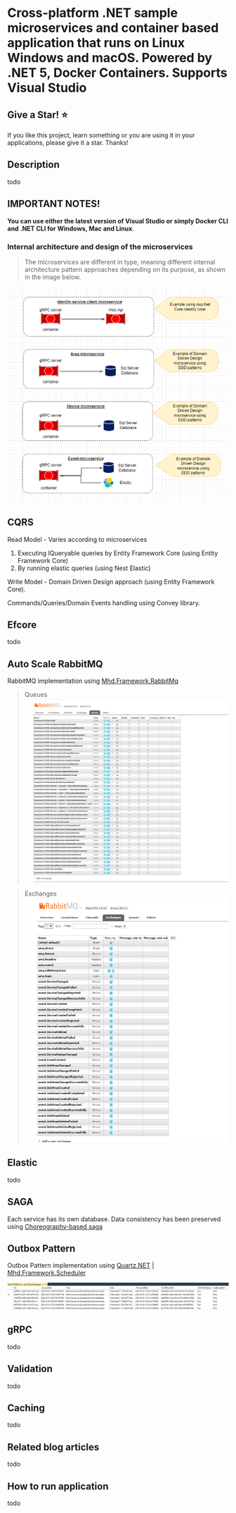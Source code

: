 ﻿# Cross-platform .NET sample microservices and container based application that runs on Linux Windows and macOS. Powered by .NET 5, Docker Containers. Supports Visual Studio

## Give a Star! :star:

If you like this project, learn something or you are using it in your applications, please give it a star. Thanks!

## Description
todo

## IMPORTANT NOTES!
**You can use either the latest version of Visual Studio or simply Docker CLI and .NET CLI for Windows, Mac and Linux**.

### Internal architecture and design of the microservices
> The microservices are different in type, meaning different internal architecture pattern approaches depending on its purpose, as shown in the image below.

<img  src="https://github.com/mahmudyahyayev/CountwareTrafficContainers/blob/main/img/CountwareContainer_Types_Of_Microservices.PNG?raw=true"></img> 

## CQRS
Read Model - Varies according to microservices
 1. Executing IQueryable queries by  Entity Framework Core (using Entity Framework Core) 
 2.  By running elastic queries (using Nest Elastic)

Write Model - Domain Driven Design approach (using Entity Framework Core).

Commands/Queries/Domain Events handling using Convey library.

## Efcore
todo

## Auto Scale RabbitMQ
RabbitMQ implementation using [Mhd.Framework.RabbitMq](https://github.com/mahmudyahyayev/CountwareTrafficContainers/tree/main/src/BuildingBlocks/Mhd.Framework.RabbitMq)
 >Queues
<img  src="https://github.com/mahmudyahyayev/CountwareTrafficContainers/blob/main/img/CountwareContainer_RabbitMQ_Queues.PNG?raw=true"></img>


 >Exchanges
<img  src="https://github.com/mahmudyahyayev/CountwareTrafficContainers/blob/main/img/CountwareContainer_RabbitMQ_Exchanges.PNG?raw=true"></img>

## Elastic
todo

## SAGA
Each service has its own database. Data consistency has been preserved using [Choreography-based saga](https://microservices.io/patterns/data/saga.html)


## Outbox Pattern
Outbox Pattern implementation using [Quartz.NET](https://github.com/quartznet/quartznet) | [Mhd.Framework.Scheduler](https://github.com/mahmudyahyayev/CountwareTrafficContainers/tree/main/src/BuildingBlocks/Mhd.Framework.Scheduler)

<img  src="https://github.com/mahmudyahyayev/CountwareTrafficContainers/blob/main/img/CountwareContainer_Outbox_Db_Table.PNG?raw=true"></img> 

## gRPC
todo

## Validation
todo

## Caching
todo

## Related blog articles
todo

## How to run application
todo
